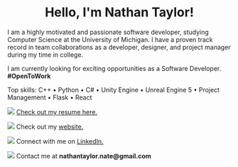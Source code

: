 <h1 align="center">Hello, I'm Nathan Taylor!</h1>

<p>I am a highly motivated and passionate software developer, studying Computer Science at the University of Michigan. I have a proven track record in team collaborations as a developer, designer, and project manager during my time in college. </p>

<p>I am currently looking for exciting opportunities as a Software Developer. <b>#OpenToWork</b> </p>

<p>Top skills: C++ • Python • C# • Unity Engine • Unreal Engine 5 • Project Management • Flask • React </p>

<p align="left"><img src="https://img.icons8.com/dusk/32/resume.png"/> <a href="https://docs.google.com/document/d/1kZo1lWJKI72Yy24u7wdutt74iA2SDzzp3VBmI0Hpcqw/preview" target="_blank">Check out my resume here.</a></p>

<p align="left"><img src="https://img.icons8.com/quill/32/domain.png"/> Check out my <a href="https://nathantaylor1.github.io/portfolio/" target="_blank">website.</a></p>

<p align="left"><img src="https://img.icons8.com/doodle/32/linkedin--v2.png"/> Connect with me on <a href="https://linkedin.com/in/nathantaylor21" target="_blank">LinkedIn.</a></p>

<p align="left"><img src="https://img.icons8.com/color/32/new-post.png"/> Contact me at <b>nathantaylor.nate@gmail.com</b></p>
